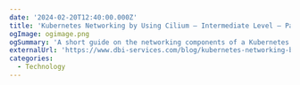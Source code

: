 ```yaml
---
date: '2024-02-20T12:40:00.000Z'
title: 'Kubernetes Networking by Using Cilium – Intermediate Level – Part-1'
ogImage: ogimage.png
ogSummary: 'A short guide on the networking components of a Kubernetes cluster'
externalUrl: 'https://www.dbi-services.com/blog/kubernetes-networking-by-using-cilium-intermediate-level-part-1/'
categories:
  - Technology
---
```

